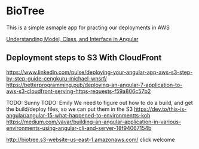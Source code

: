 # BioTree

This is a simple asmaple app for practing our deployments in AWS


[Understanding Model, Class, and Interface in Angular](https://medium.com/@snehalv.2010/understanding-model-class-and-interface-in-angular-953e9fe668c0)


## Deployment steps to S3 With CloudFront

https://www.linkedin.com/pulse/deploying-your-angular-app-aws-s3-step-by-step-guide-cengkuru-michael-wnsrf/
https://betterprogramming.pub/deploying-an-angular-7-application-to-aws-s3-cloudfront-serving-https-requests-f59a806c57b2



TODO: Sunny
TODO: Emily
We need to figure out how to do a build, and get the build/deploy files, so we can put them in the S3
https://dev.to/this-is-angular/angular-15-what-happened-to-environmentts-koh
https://medium.com/yavar/building-an-angular-application-in-various-environments-using-angular-cli-and-server-18f94067154b


http://biotree.s3-website-us-east-1.amazonaws.com/
click welcome